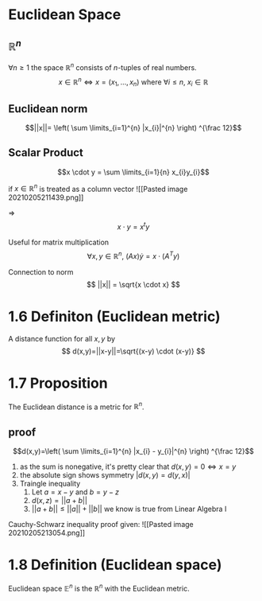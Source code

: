 # Euclidean Space

## $\mathbb{R}^{n}$
$\forall n \geq 1$ the space $\mathbb{R}^{n}$ consists of $n$-tuples of real numbers.
$$x \in \mathbb{R}^{n} \Leftrightarrow x=(x_{1},\dots , x_{n}) \text{ where } \forall i\leq n , \ x_{i} \in \mathbb{R}$$

## Euclidean norm
$$||x||= \left( \sum \limits_{i=1}^{n} |x_{i}|^{n} \right) ^{\frac 12}$$

## Scalar Product
$$x \cdot y = \sum \limits_{i=1}{n} x_{i}y_{i}$$

if $x\in \mathbb{R}^{n}$ is treated as a column vector
![[Pasted image 20210205211439.png]]

=>
$$x \cdot y = x^{t} y $$

Useful for matrix multiplication
$$ \forall x,y \in \mathbb{R}^{n} , \ (Ax) \dot y = x \cdot (A^{T} y)$$

Connection to norm
$$ ||x|| = \sqrt{x \cdot x} $$

# 1.6 Definiton (Euclidean metric)
A distance function for all $x,y$ by
$$ d(x,y)=||x-y||=\sqrt{(x-y) \cdot (x-y)} $$


# 1.7 Proposition
The Euclidean distance is a metric for $\mathbb{R}^{n}$.

## proof
$$d(x,y)=\left( \sum \limits_{i=1}^{n} |x_{i} - y_{i}|^{n} \right) ^{\frac 12}$$
1. as the sum is nonegative, it's pretty clear that $d(x,y)=0 \Leftrightarrow x=y$
2. the absolute sign shows symmetry $|d(x,y)=d(y,x)|$
3.  Traingle inequality
	1.  Let $a= x-y$ and $b=y-z$
	2.  $d(x,z)=||a+b||$
	3.  $||a+b|| \leq ||a||+||b||$ we know is true from Linear Algebra I

Cauchy-Schwarz inequality proof given:
![[Pasted image 20210205213054.png]]

# 1.8 Definition (Euclidean space)
Euclidean space $\mathbb{E}^{n}$ is the $\mathbb{R}^{n}$ with the Euclidean metric.

